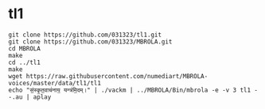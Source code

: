 # tl1
    git clone https://github.com/031323/tl1.git
    git clone https://github.com/031323/MBROLA.git
    cd MBROLA
    make
    cd ../tl1
    make
    wget https://raw.githubusercontent.com/numediart/MBROLA-voices/master/data/tl1/tl1
    echo "सं॒स्कृ॒त॒वाच॑नाय॒ यन्त्र॑मि॒दम्।" | ./vackm | ../MBROLA/Bin/mbrola -e -v 3 tl1 - -.au | aplay

